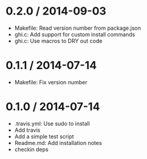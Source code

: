
0.2.0 / 2014-09-03
==================

  * Makefile: Read version number from package.json
  * ghi.c: Add support for custom install commands
  * ghi.c: Use macros to DRY out code

0.1.1 / 2014-07-14 
==================

  * Makefile: Fix version number

0.1.0 / 2014-07-14 
==================

  * .travis.yml: Use sudo to install
  * Add travis
  * Add a simple test script
  * Readme.md: Add installation notes
  * checkin deps
